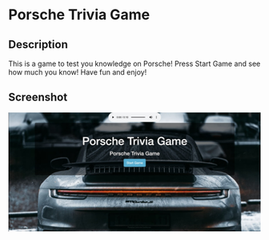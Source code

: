 # Porsche Trivia Game
## Description
This is a game to test you knowledge on Porsche! 
Press Start Game and see how much you know!
Have fun and enjoy!

## Screenshot
![screenshot](./Assets/Screen%20Shot%202022-07-26%20at%206.52.00%20PM.jpg "Screenshot")

